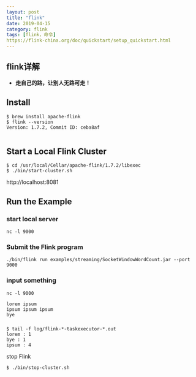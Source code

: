 ```yaml
---
layout: post
title: "flink"
date: 2019-04-15
category: flink
tags: [flink，命令]
https://flink-china.org/doc/quickstart/setup_quickstart.html
---
```

## flink详解
- **走自己的路，让别人无路可走！**  


## Install
~~~
$ brew install apache-flink
$ flink --version
Version: 1.7.2, Commit ID: ceba8af


~~~
## Start  a Local Flink Cluster
~~~
$ cd /usr/local/Cellar/apache-flink/1.7.2/libexec
$ ./bin/start-cluster.sh
~~~
http://localhost:8081

## Run the Example
### start local server
~~~
nc -l 9000
~~~

### Submit the Flink program
~~~
./bin/flink run examples/streaming/SocketWindowWordCount.jar --port 9000
~~~

### input something

~~~
nc -l 9000

lorem ipsum
ipsum ipsum ipsum
bye
~~~
### 
~~~
$ tail -f log/flink-*-taskexecutor-*.out
lorem : 1
bye : 1
ipsum : 4
~~~

stop Flink 
~~~
$ ./bin/stop-cluster.sh
~~~
